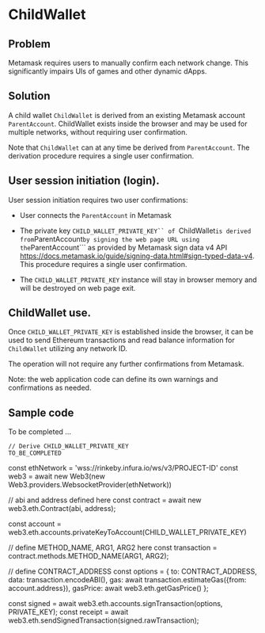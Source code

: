 # ChildWallet

## Problem
Metamask requires users to manually confirm each network change. This significantly impairs UIs of games and other dynamic dApps.


## Solution

A child wallet ```ChildWallet``` is derived from an existing Metamask account ```ParentAccount```.  ChildWallet exists inside the browser and may be used for multiple networks, without requiring user confirmation.

Note that ```ChildWallet``` can at any time be derived from ```ParentAccount```. The derivation procedure requires a single user confirmation.


##  User session initiation (login).

User session initiation requires two user confirmations:

- User connects the ```ParentAccount``` in Metamask

- The private key ```CHILD_WALLET_PRIVATE_KEY`` of ```ChildWallet``` is derived from ```ParentAccount``` by signing the web page URL using the ```ParentAccount``` as provided by Metamask sign data v4 API  https://docs.metamask.io/guide/signing-data.html#sign-typed-data-v4. This procedure requires a single user confirmation.   


- The ```CHILD_WALLET_PRIVATE_KEY``` instance will stay in browser memory and will be destroyed on web page exit.   


##  ChildWallet use.

Once ```CHILD_WALLET_PRIVATE_KEY``` is established inside the browser, it can be used to send Ethereum transactions and read balance information for ```ChildWallet``` utilizing any network ID.  

The operation will not require any further confirmations from Metamask.

Note: the web application code can define its own warnings and confirmations as needed.



## Sample code 

To be completed ...

```
// Derive CHILD_WALLET_PRIVATE_KEY 
TO_BE_COMPLETED
```


const ethNetwork = 'wss://rinkeby.infura.io/ws/v3/PROJECT-ID'
const web3 = await new Web3(new Web3.providers.WebsocketProvider(ethNetwork))

// abi and address defined here
const contract = await new web3.eth.Contract(abi, address);

const account = web3.eth.accounts.privateKeyToAccount(CHILD_WALLET_PRIVATE_KEY)

// define METHOD_NAME, ARG1, ARG2 here
const transaction = contract.methods.METHOD_NAME(ARG1, ARG2);

// define CONTRACT_ADDRESS
const options = {
        to: CONTRACT_ADDRESS,
        data: transaction.encodeABI(),
        gas: await transaction.estimateGas({from: account.address}),
        gasPrice: await web3.eth.getGasPrice()
    };

const signed  = await web3.eth.accounts.signTransaction(options, PRIVATE_KEY);
const receipt = await web3.eth.sendSignedTransaction(signed.rawTransaction);

```
